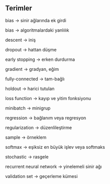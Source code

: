 ## Terimler

bias -> sinir ağlarında ek girdi

bias -> algoritmalardaki yanlılık

descent -> iniş

dropout ->  hattan düşme

early stopping -> erken durdurma

gradient -> gradyan, eğim

fully-connected -> tam-bağlı

holdout -> harici tutulan

loss function ->  kayıp ve yitim fonksiyonu

minibatch -> minigrup

regression -> bağlanım veya regresyon

regularization -> düzenlileştirme

sample -> örneklem

softmax -> eşiksiz en büyük işlev veya softmaks

stochastic -> rasgele

recurrent neural network -> yinelemeli sinir ağı

validation set -> geçerleme kümesi
